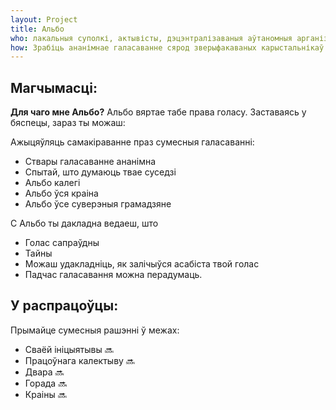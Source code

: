 ```yaml
---
layout: Project
title: Альбо
who: лакальныя суполкі, актывісты, дэцэнтралізаваныя аўтаномныя арганізацыі. 
how: Зрабіць ананімнае галасаванне сярод зверыфакаваных карыстальнікаў metaID
---
```


Магчымасці:
-----------

**Для чаго мне Альбо?** Альбо вяртае табе права голасу.
Заставаясь у бяспецы, зараз ты можаш:

Ажыцяўляць самакіраванне праз сумесныя галасаванні:
- Ствары галасаванне ананімна
- Спытай, што думаюць твае суседзі
- Альбо калегі
- Альбо ўся краіна
- Альбо ўсе суверэныя грамадзяне

С Альбо ты дакладна ведаеш, што
- Голас сапраўдны
- Тайны
- Можаш удакладніць, як залічыўся асабіста твой голас
- Падчас галасавання можна перадумаць.


У распрацоўцы:
-----------

Прымайце сумесныя рашэнні ў межах:
- Сваёй ініцыятывы          🔜
- Працоўнага калектыву    🔜
- Двара           🔜
- Горада        🔜
- Краіны     🔜
